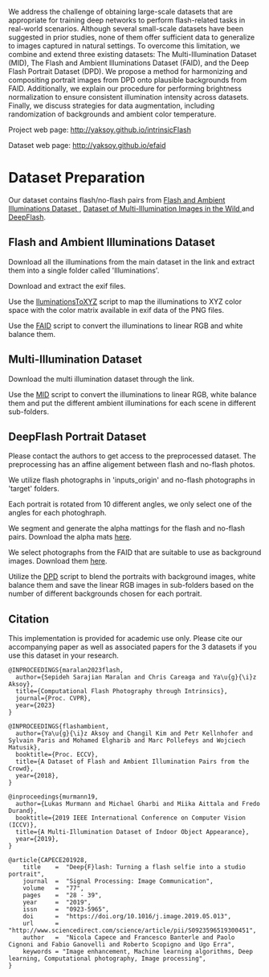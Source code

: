 We address the challenge of obtaining large-scale datasets that are appropriate for training deep networks to perform flash-related tasks in real-world scenarios. Although several small-scale datasets have been suggested in prior studies, none of them offer sufficient data to generalize to images captured in natural settings. To overcome this limitation, we combine and extend three existing datasets: The Multi-Illumination Dataset (MID), The Flash and Ambient Illuminations Dataset (FAID), and the Deep Flash Portrait Dataset (DPD). We propose a method for harmonizing and compositing portrait images from DPD onto plausible backgrounds from FAID. Additionally, we explain our procedure for performing brightness normalization to ensure consistent illumination intensity across datasets. Finally, we discuss strategies for data augmentation, including randomization of backgrounds and ambient color temperature.

Project web page: http://yaksoy.github.io/intrinsicFlash

Dataset web page: http://yaksoy.github.io/efaid

# Dataset Preparation
Our dataset contains flash/no-flash pairs from [Flash and Ambient Illuminations Dataset
](http://yaksoy.github.io/faid/), [Dataset of Multi-Illumination Images in the Wild
](https://projects.csail.mit.edu/illumination/) and [DeepFlash](http://graphics.unibas.it/www/flash_no_flash/index.md.html).
## Flash and Ambient Illuminations Dataset
Download all the illuminations from the main dataset in the link and extract them into a single folder called 'Illuminations'. 

Download and extract the exif files.

Use the [IluminationsToXYZ](./IluminationsToXYZ.m/) script to map the illuminations to XYZ color space with the color matrix available in exif data of the PNG files. 

Use the [FAID](./FAID.py/) script to convert the illuminations to linear RGB and white balance them. 

## Multi-Illumination Dataset

Download the multi illumination dataset through the link. 
 

Use the [MID](./MID.py/) script to convert the illuminations to linear RGB, white balance them and put the different ambient illuminations for each scene in different sub-folders.

## DeepFlash Portrait Dataset

Please contact the authors to get access to the preprocessed dataset. The preprocessing has an affine aligement between flash and no-flash photos. 

We utilize flash photographs in 'inputs_origin' and no-flash photographs in 'target' folders.

Each portrait is rotated from 10 different angles, we only select one of the angles for each photoghraph.

We segment and generate the alpha mattings for the flash and no-flash pairs. Download the alpha mats [here](https://vault.sfu.ca/index.php/s/wdRHtP6qqXQ5gOn). 

We select photographs from the FAID that are suitable to use as background images. Download them [here](https://vault.sfu.ca/index.php/s/U8Hm9Q83A45ZQ0g).

Utilize the [DPD](./DPD.py/) script to blend the portraits with background images, white balance them and save the linear RGB images in sub-folders based on the number of different backgrounds chosen for each portrait.  



## Citation
This implementation is provided for academic use only. Please cite our accompanying paper as well as associated papers for the 3 datasets if you use this dataset in your research. 
```
@INPROCEEDINGS{maralan2023flash,
  author={Sepideh Sarajian Maralan and Chris Careaga and Ya\u{g}{\i}z Aksoy},
  title={Computational Flash Photography through Intrinsics},
  journal={Proc. CVPR},
  year={2023}
}
```


```
@INPROCEEDINGS{flashambient,
  author={Ya\u{g}{\i}z Aksoy and Changil Kim and Petr Kellnhofer and Sylvain Paris and Mohamed Elgharib and Marc Pollefeys and Wojciech Matusik},
  booktitle={Proc. ECCV},
  title={A Dataset of Flash and Ambient Illumination Pairs from the Crowd},
  year={2018},
}
```

```
@inproceedings{murmann19,
  author={Lukas Murmann and Michael Gharbi and Miika Aittala and Fredo Durand},
  booktitle={2019 IEEE International Conference on Computer Vision (ICCV)},
  title={A Multi-Illumination Dataset of Indoor Object Appearance},
  year={2019},
}
```

```
@article{CAPECE201928,
	title	 =	"Deep{F}lash: Turning a flash selfie into a studio portrait",
	journal	 =	"Signal Processing: Image Communication",
	volume 	 =	"77",
	pages 	 =	"28 - 39",
	year 	 = 	"2019",
	issn 	 = 	"0923-5965",
	doi 	 = 	"https://doi.org/10.1016/j.image.2019.05.013",
	url 	 = 	"http://www.sciencedirect.com/science/article/pii/S0923596519300451",
	author 	 = 	"Nicola Capece and Francesco Banterle and Paolo Cignoni and Fabio Ganovelli and Roberto Scopigno and Ugo Erra",
	keywords = "Image enhancement, Machine learning algorithms, Deep learning, Computational photography, Image processing",
}
```

